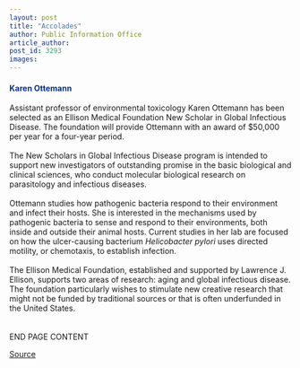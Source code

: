 ```yaml
---
layout: post
title: "Accolades"
author: Public Information Office
article_author: 
post_id: 3293
images:
---
```


<h4>
  <font color="#003399">Karen Ottemann</font>
</h4>
<p>
  Assistant professor of environmental toxicology Karen Ottemann has been selected as an Ellison Medical Foundation New Scholar in Global Infectious Disease. The foundation will provide Ottemann with an award of $50,000 per year for a four-year period.<br>
  <br>
  The New Scholars in Global Infectious Disease program is intended to support new investigators of outstanding promise in the basic biological and clinical sciences, who conduct molecular biological research on parasitology and infectious diseases.<br>
  <br>
  Ottemann studies how pathogenic bacteria respond to their environment and infect their hosts. She is interested in the mechanisms used by pathogenic bacteria to sense and respond to their environments, both inside and outside their animal hosts. Current studies in her lab are focused on how the ulcer-causing bacterium <i>Helicobacter pylori</i> uses directed motility, or chemotaxis, to establish infection.<br>
  <br>
  The Ellison Medical Foundation, established and supported by Lawrence J. Ellison, supports two areas of research: aging and global infectious disease. The foundation particularly wishes to stimulate new creative research that might not be funded by traditional sources or that is often underfunded in the United States.<br>
  <br>
  <br>
  END PAGE CONTENT
</p>
<p><a href="http://www1.ucsc.edu/currents/01-02/07-09/accolades.html" title="Permalink to accolades">Source</a></p>
